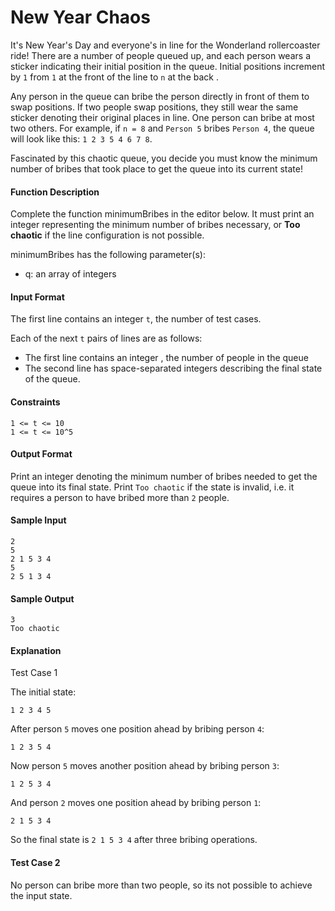 # New Year Chaos

It's New Year's Day and everyone's in line for the Wonderland rollercoaster ride! There are a number of people queued up, and each person wears a sticker indicating their initial position in the queue. Initial positions increment by `1` from `1` at the front of the line to `n` at the back .

Any person in the queue can bribe the person directly in front of them to swap positions. If two people swap positions, they still wear the same sticker denoting their original places in line. One person can bribe at most two others. For example, if `n = 8` and `Person 5` bribes `Person 4`, the queue will look like this: `1 2 3 5 4 6 7 8`.

Fascinated by this chaotic queue, you decide you must know the minimum number of bribes that took place to get the queue into its current state!

#### Function Description

Complete the function minimumBribes in the editor below. It must print an integer representing the minimum number of bribes necessary, or **Too chaotic** if the line configuration is not possible.

minimumBribes has the following parameter(s):

* q: an array of integers

#### Input Format

The first line contains an integer `t`, the number of test cases.

Each of the next `t` pairs of lines are as follows: 
- The first line contains an integer , the number of people in the queue 
- The second line has  space-separated integers describing the final state of the queue.

#### Constraints
```
1 <= t <= 10
1 <= t <= 10^5
```

#### Output Format

Print an integer denoting the minimum number of bribes needed to get the queue into its final state. Print `Too chaotic` if the state is invalid, i.e. it requires a person to have bribed more than `2` people.

#### Sample Input

```
2
5
2 1 5 3 4
5
2 5 1 3 4
```

#### Sample Output

```
3
Too chaotic
```

#### Explanation

Test Case 1

The initial state:
```
1 2 3 4 5
```

After person `5` moves one position ahead by bribing person `4`:
```
1 2 3 5 4
```

Now person `5` moves another position ahead by bribing person `3`:
```
1 2 5 3 4
```

And person `2` moves one position ahead by bribing person `1`:
```
2 1 5 3 4
```

So the final state is `2 1 5 3 4` after three bribing operations.

#### Test Case 2

No person can bribe more than two people, so its not possible to achieve the input state.